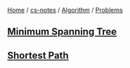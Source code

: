 [Home](https://mengxianbin.github.io) /
[cs-notes](https://mengxianbin.github.io/cs-notes/site) /
[Algorithm](https://mengxianbin.github.io/cs-notes/site/Algorithm) /
[Problems](https://mengxianbin.github.io/cs-notes/site/Algorithm/Problems)

## [Minimum Spanning Tree](https://mengxianbin.github.io/cs-notes/site/Algorithm/Problems/Minimum%20Spanning%20Tree/)

## [Shortest Path](https://mengxianbin.github.io/cs-notes/site/Algorithm/Problems/Shortest%20Path/)
